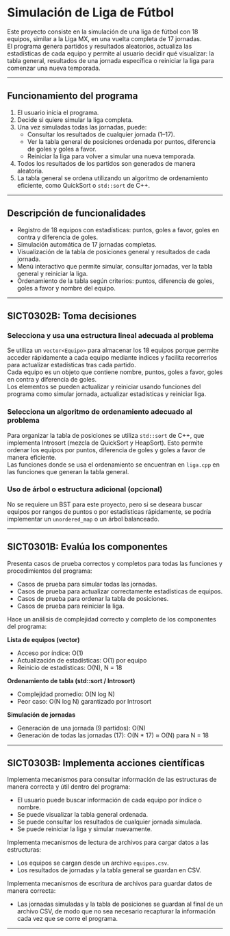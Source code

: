 # Simulación de Liga de Fútbol

Este proyecto consiste en la simulación de una liga de fútbol con 18 equipos, similar a la Liga MX, en una vuelta completa de 17 jornadas.  
El programa genera partidos y resultados aleatorios, actualiza las estadísticas de cada equipo y permite al usuario decidir qué visualizar: la tabla general, resultados de una jornada específica o reiniciar la liga para comenzar una nueva temporada.

---

## Funcionamiento del programa

1. El usuario inicia el programa.  
2. Decide si quiere simular la liga completa.  
3. Una vez simuladas todas las jornadas, puede:
   - Consultar los resultados de cualquier jornada (1–17).  
   - Ver la tabla general de posiciones ordenada por puntos, diferencia de goles y goles a favor.  
   - Reiniciar la liga para volver a simular una nueva temporada.  
4. Todos los resultados de los partidos son generados de manera aleatoria.  
5. La tabla general se ordena utilizando un algoritmo de ordenamiento eficiente, como QuickSort o `std::sort` de C++.

---

## Descripción de funcionalidades

- Registro de 18 equipos con estadísticas: puntos, goles a favor, goles en contra y diferencia de goles.  
- Simulación automática de 17 jornadas completas.  
- Visualización de la tabla de posiciones general y resultados de cada jornada.  
- Menú interactivo que permite simular, consultar jornadas, ver la tabla general y reiniciar la liga.  
- Ordenamiento de la tabla según criterios: puntos, diferencia de goles, goles a favor y nombre del equipo.

---

## SICT0302B: Toma decisiones

### Selecciona y usa una estructura lineal adecuada al problema
Se utiliza un `vector<Equipo>` para almacenar los 18 equipos porque permite acceder rápidamente a cada equipo mediante índices y facilita recorrerlos para actualizar estadísticas tras cada partido.  
Cada equipo es un objeto que contiene nombre, puntos, goles a favor, goles en contra y diferencia de goles.  
Los elementos se pueden actualizar y reiniciar usando funciones del programa como simular jornada, actualizar estadísticas y reiniciar liga.

### Selecciona un algoritmo de ordenamiento adecuado al problema
Para organizar la tabla de posiciones se utiliza `std::sort` de C++, que implementa Introsort (mezcla de QuickSort y HeapSort). Esto permite ordenar los equipos por puntos, diferencia de goles y goles a favor de manera eficiente.  
Las funciones donde se usa el ordenamiento se encuentran en `liga.cpp` en las funciones que generan la tabla general.

### Uso de árbol o estructura adicional (opcional)
No se requiere un BST para este proyecto, pero si se deseara buscar equipos por rangos de puntos o por estadísticas rápidamente, se podría implementar un `unordered_map` o un árbol balanceado.

---

## SICT0301B: Evalúa los componentes

Presenta casos de prueba correctos y completos para todas las funciones y procedimientos del programa:  
- Casos de prueba para simular todas las jornadas.  
- Casos de prueba para actualizar correctamente estadísticas de equipos.  
- Casos de prueba para ordenar la tabla de posiciones.  
- Casos de prueba para reiniciar la liga.  

Hace un análisis de complejidad correcto y completo de los componentes del programa:

**Lista de equipos (vector)**  
- Acceso por índice: O(1)  
- Actualización de estadísticas: O(1) por equipo  
- Reinicio de estadísticas: O(N), N = 18

**Ordenamiento de tabla (std::sort / Introsort)**  
- Complejidad promedio: O(N log N)  
- Peor caso: O(N log N) garantizado por Introsort

**Simulación de jornadas**  
- Generación de una jornada (9 partidos): O(N)  
- Generación de todas las jornadas (17): O(N * 17) ≈ O(N) para N = 18

---

## SICT0303B: Implementa acciones científicas

Implementa mecanismos para consultar información de las estructuras de manera correcta y útil dentro del programa:  
- El usuario puede buscar información de cada equipo por índice o nombre.  
- Se puede visualizar la tabla general ordenada.  
- Se puede consultar los resultados de cualquier jornada simulada.  
- Se puede reiniciar la liga y simular nuevamente.

Implementa mecanismos de lectura de archivos para cargar datos a las estructuras:  
- Los equipos se cargan desde un archivo `equipos.csv`.  
- Los resultados de jornadas y la tabla general se guardan en CSV.  

Implementa mecanismos de escritura de archivos para guardar datos de manera correcta:  
- Las jornadas simuladas y la tabla de posiciones se guardan al final de un archivo CSV, de modo que no sea necesario recapturar la información cada vez que se corre el programa.

---

